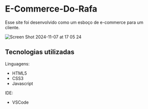 # E-Commerce-Do-Rafa

Esse site foi desenvolvido como um esboço de e-commerce para um cliente.

![Screen Shot 2024-11-07 at 17 05 24](https://github.com/user-attachments/assets/2801c24c-c45d-4529-b8dd-4db0abd7ff03)

## Tecnologias utilizadas

Linguagens:
- HTML5
- CSS3
- Javascript
  
IDE:
- VSCode
